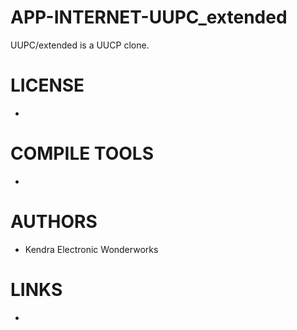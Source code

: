 # APP-INTERNET-UUPC_extended
UUPC/extended is a UUCP clone.

LICENSE
===============
* 

COMPILE TOOLS
===============
* 
 
AUTHORS
===============
* Kendra Electronic Wonderworks

LINKS
===============
* 
